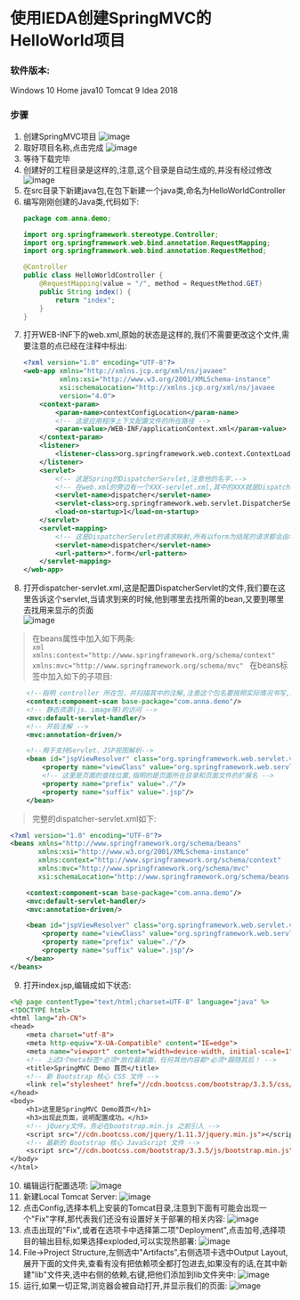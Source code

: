 使用IEDA创建SpringMVC的HelloWorld项目
======

### 软件版本:<br>
Windows 10 Home
java10
Tomcat 9
Idea 2018

### 步骤
1. 创建SpringMVC项目
![image](https://github.com/AngelaViVi/Summer/blob/master/Doc/shot/001-创建SpringMVC项目.png)
2. 取好项目名称,点击完成
![image](https://github.com/AngelaViVi/Summer/blob/master/Doc/shot/002-项目命名.png)
3. 等待下载完毕
4. 创建好的工程目录是这样的,注意,这个目录是自动生成的,并没有经过修改
![image](https://github.com/AngelaViVi/Summer/blob/master/Doc/shot/003-工程目录.png)
5. 在src目录下新建java包,在包下新建一个java类,命名为HelloWorldController
6. 编写刚刚创建的Java类,代码如下:
    ```java
    package com.anna.demo;

    import org.springframework.stereotype.Controller;
    import org.springframework.web.bind.annotation.RequestMapping;
    import org.springframework.web.bind.annotation.RequestMethod;

    @Controller
    public class HelloWorldController {
        @RequestMapping(value = "/", method = RequestMethod.GET)
        public String index() {
            return "index";
        }
    }
    ```
7. 打开WEB-INF下的web.xml,原始的状态是这样的,我们不需要更改这个文件,需要注意的点已经在注释中标出:
    ```xml
    <?xml version="1.0" encoding="UTF-8"?>
    <web-app xmlns="http://xmlns.jcp.org/xml/ns/javaee"
             xmlns:xsi="http://www.w3.org/2001/XMLSchema-instance"
             xsi:schemaLocation="http://xmlns.jcp.org/xml/ns/javaee     http://xmlns.jcp.org/xml/ns/javaee/web-app_4_0.xsd"
             version="4.0">
        <context-param>
            <param-name>contextConfigLocation</param-name>
            <!-- 这是应用程序上下文配置文件的所在路径 -->
            <param-value>/WEB-INF/applicationContext.xml</param-value>
        </context-param>
        <listener>
            <listener-class>org.springframework.web.context.ContextLoaderListener</listener-class>
        </listener>
        <servlet>
            <!-- 这是Spring的DispatcherServlet,注意他的名字.-->
            <!-- 在web.xml的旁边有一个XXX-servlet.xml,其中的XXX就是DispatcherServlet的名字 -->
            <servlet-name>dispatcher</servlet-name>
            <servlet-class>org.springframework.web.servlet.DispatcherServlet</servlet-class>
            <load-on-startup>1</load-on-startup>
        </servlet>
        <servlet-mapping>
            <!-- 这是DispatcherServlet的请求映射,所有以form为结尾的请求都会由名为dispatcher的servlet处理-->
            <servlet-name>dispatcher</servlet-name>
            <url-pattern>*.form</url-pattern>
        </servlet-mapping>
    </web-app>
    ```
8. 打开dispatcher-servlet.xml,这是配置DispatcherServlet的文件,我们要在这里告诉这个servlet,当请求到来的时候,他到哪里去找所需的bean,又要到哪里去找用来显示的页面<br>
![image](https://github.com/AngelaViVi/Summer/blob/master/Doc/shot/004-dispatcher-servlet.png)
>在beans属性中加入如下两条:<br>
    ```xml
        xmlns:context="http://www.springframework.org/schema/context"
        xmlns:mvc="http://www.springframework.org/schema/mvc"
    ```
>在beans标签中加入如下的子项目:<br>
```xml
    <!--指明 controller 所在包，并扫描其中的注解,注意这个包名要按照实际情况书写,IDEA会提供智能感知-->
    <context:component-scan base-package="com.anna.demo"/>
    <!-- 静态资源(js、image等)的访问 -->
    <mvc:default-servlet-handler/>
    <!-- 开启注解 -->
    <mvc:annotation-driven/>

    <!--用于支持Servlet、JSP视图解析-->
    <bean id="jspViewResolver" class="org.springframework.web.servlet.view.InternalResourceViewResolver">
        <property name="viewClass" value="org.springframework.web.servlet.view.JstlView"/>
        <!-- 这里是页面的查找位置,指明的是页面所在目录和页面文件的扩展名 -->
        <property name="prefix" value="./"/>
        <property name="suffix" value=".jsp"/>
    </bean>
```
>完整的dispatcher-servlet.xml如下:
```xml
<?xml version="1.0" encoding="UTF-8"?>
<beans xmlns="http://www.springframework.org/schema/beans"
       xmlns:xsi="http://www.w3.org/2001/XMLSchema-instance"
       xmlns:context="http://www.springframework.org/schema/context"
       xmlns:mvc="http://www.springframework.org/schema/mvc"
       xsi:schemaLocation="http://www.springframework.org/schema/beans http://www.springframework.org/schema/beans/spring-beans.xsd">

    <context:component-scan base-package="com.anna.demo"/>
    <mvc:default-servlet-handler/>
    <mvc:annotation-driven/>

    <bean id="jspViewResolver" class="org.springframework.web.servlet.view.InternalResourceViewResolver">
        <property name="viewClass" value="org.springframework.web.servlet.view.JstlView"/>
        <property name="prefix" value="./"/>
        <property name="suffix" value=".jsp"/>
    </bean>
</beans>
```
9. 打开index.jsp,编辑成如下状态:<br>
```jsp
<%@ page contentType="text/html;charset=UTF-8" language="java" %>
<!DOCTYPE html>
<html lang="zh-CN">
<head>
    <meta charset="utf-8">
    <meta http-equiv="X-UA-Compatible" content="IE=edge">
    <meta name="viewport" content="width=device-width, initial-scale=1">
    <!-- 上述3个meta标签*必须*放在最前面，任何其他内容都*必须*跟随其后！ -->
    <title>SpringMVC Demo 首页</title>  
    <!-- 新 Bootstrap 核心 CSS 文件 -->
    <link rel="stylesheet" href="//cdn.bootcss.com/bootstrap/3.3.5/css/bootstrap.min.css">  
</head>
<body>
    <h1>这里是SpringMVC Demo首页</h1>
    <h3>出现此页面，说明配置成功。</h3>
    <!-- jQuery文件。务必在bootstrap.min.js 之前引入 -->
    <script src="//cdn.bootcss.com/jquery/1.11.3/jquery.min.js"></script>
    <!-- 最新的 Bootstrap 核心 JavaScript 文件 -->
    <script src="//cdn.bootcss.com/bootstrap/3.3.5/js/bootstrap.min.js"></script>
</body>
</html>
```
10. 编辑运行配置选项:
![image](https://github.com/AngelaViVi/Summer/blob/master/docs/shot/005-新建运行配置选项.png)
1.  新建Local Tomcat Server:
![image](https://github.com/AngelaViVi/Summer/blob/master/docs/shot/006-新建本地server配置.png)
12. 点击Config,选择本机上安装的Tomcat目录,注意到下面有可能会出现一个"Fix"字样,那代表我们还没有设置好关于部署的相关内容:
![image](https://github.com/AngelaViVi/Summer/blob/master/docs/shot/007-选择Tomcat路径.png)
13. 点击出现的"Fix",或者在选项卡中选择第二项"Deployment",点击加号,选择项目的输出目标,如果选择exploded,可以实现热部署:
![image](https://github.com/AngelaViVi/Summer/blob/master/docs/shot/008-部署.png)
14. File->Project Structure,左侧选中"Artifacts",右侧选项卡选中Output Layout,展开下面的文件夹,查看有没有把依赖项全都打包进去,如果没有的话,在其中新建"lib"文件夹,选中右侧的依赖,右键,把他们添加到lib文件夹中:
![image](https://github.com/AngelaViVi/Summer/blob/master/docs/shot/009-依赖部署.png)
15. 运行,如果一切正常,浏览器会被自动打开,并显示我们的页面:
![image](https://github.com/AngelaViVi/Summer/blob/master/docs/shot/010-运行结果.png)